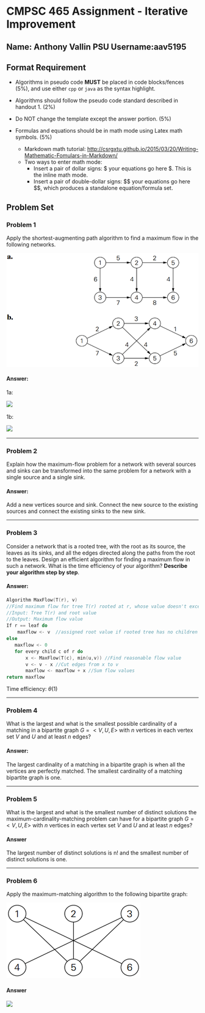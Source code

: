 # CMPSC 465 Assignment - Iterative Improvement

## Name: Anthony Vallin		PSU Username:aav5195

## Format Requirement

- Algorithms in pseudo code **MUST** be placed in code blocks/fences (5%), and use either `cpp` or `java` as the syntax highlight. 


- Algorithms should follow the pseudo code standard described in handout 1. (2%)
- Do NOT change the template except the answer portion. (5%)
- Formulas and equations should be in math mode using Latex math symbols. (5%)
  - Markdown math tutorial: http://csrgxtu.github.io/2015/03/20/Writing-Mathematic-Fomulars-in-Markdown/ 
  - Two ways to enter math mode:
    - Insert a pair of dollar signs: \$ your equations go here \$. This is the inline math mode.
    - Insert a pair of double-dollar signs: \$\$ your equations go here \$\$, which produces a standalone equation/formula set.

## Problem Set 

### Problem 1

Apply the shortest-augmenting path algorithm to find a maximum flow in the following networks. 

![](A10-1.png)

#### Answer:

1a:

![](E:\OneDrive\Skool\PSU\year3\summer\CMPSC465\module13_14\q1a.png)

1b:

![](E:\OneDrive\Skool\PSU\year3\summer\CMPSC465\module13_14\q1b.png)

---

### Problem 2

Explain how the maximum-flow problem for a network with several sources and sinks can be transformed into the same problem for a network with a single source and a single sink.

#### Answer:

Add a new vertices source and sink. Connect the new source to the existing sources and connect the existing sinks to the new sink.  

------

### Problem 3 

Consider a network that is a rooted tree, with the root as its source, the leaves as its sinks, and all the edges directed along the paths from the root to the leaves. Design an efficient algorithm for finding a maximum flow in such a network. What is the time efficiency of your algorithm? **Describe your algorithm step by step**.

#### Answer:

```C++
Algorithm MaxFlow(T(r), v)
//Find maximum flow for tree T(r) rooted at r, whose value doesn't exceed v
//Input: Tree T(r) and root value
//Output: Maximum flow value
If r == leaf do
    maxflow <- v  //assigned root value if rooted tree has no children
else 
   maxflow <- 0
   for every child c of r do
       x <- MaxFlow(T(c), min(u,v)) //Find reasonable flow value
       v <- v - x //Cut edges from x to v
       maxflow <- maxflow + x //Sum flow values
return maxflow
```
Time efficiency: $\theta(1)$

------

### Problem 4 

What is the largest and what is the smallest possible cardinality of a matching in a bipartite graph $G = <V, U, E>$ with $n$ vertices in each vertex set $V$ and $U$ and at least $n$ edges?

#### Answer:

The largest cardinality of a matching in a bipartite graph is when all the vertices are perfectly matched. The smallest cardinality of a matching bipartite graph is one. 

------

### Problem 5

What is the largest and what is the smallest number of distinct solutions the maximum-cardinality-matching problem can have for a bipartite graph $G = <V, U, E>$ with $n$ vertices in each vertex set $V$ and $U$ and at least $n$ edges?

#### Answer

The largest number of distinct solutions is n! and the smallest number of distinct solutions is one. 

------

### Problem 6

Apply the maximum-matching algorithm to the following bipartite graph:

![](A10-6.png)

#### Answer

![](E:\OneDrive\Skool\PSU\year3\summer\CMPSC465\module13_14\Q6.png)

